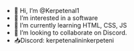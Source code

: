 - 👋 Hi, I’m @Kerpetenal1
- 👀 I’m interested in a software
- 🌱 I’m currently learning HTML, CSS, JS
- 💞️ I’m looking to collaborate on Discord.
- 📥Discord: kerpetenalininkerpeteni


<!---
Kerpetenal1/Kerpetenal1 is a ✨ special ✨ repository because its `README.md` (this file) appears on your GitHub profile.
You can click the Preview link to take a look at your changes.
--->

